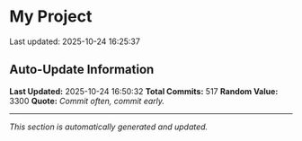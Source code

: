 # My Project


Last updated: 2025-10-24 16:25:37












































































































































































































































































































































































































































































































































































































































































































































































































































































































































## Auto-Update Information

**Last Updated:** 2025-10-24 16:50:32
**Total Commits:** 517
**Random Value:** 3300
**Quote:** _Commit often, commit early._

---
_This section is automatically generated and updated._